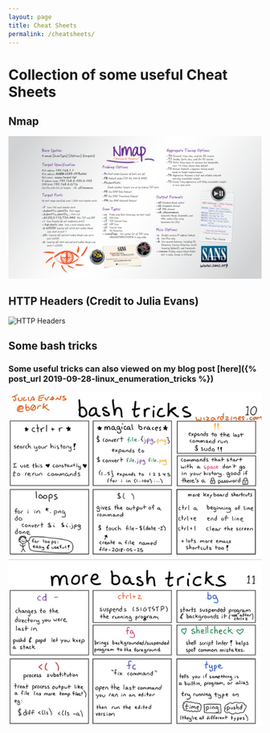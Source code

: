 ```yaml
---
layout: page
title: Cheat Sheets
permalink: /cheatsheets/
---
```


# Collection of some useful Cheat Sheets

## Nmap

![Nmap](/images/cheat-sheets/nmap.png)

## HTTP Headers (Credit to Julia Evans)

![HTTP Headers](/images/cheat-sheets/headers.png)

## Some bash tricks

### Some useful tricks can also viewed on my blog post [here]({% post_url 2019-09-28-linux_enumeration_tricks %})

![Bash Tricks](/images/cheat-sheets/tricks.jpg)